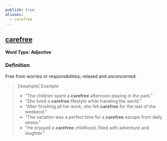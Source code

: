 ```yaml
---
publish: true
aliases:
  - carefree
---
```


## [carefree](https://dictionary.cambridge.org/dictionary/english/carefree)
#### Word Type: Adjective

### Definition
Free from worries or responsibilities; relaxed and unconcerned.

> [!example] Example
> 
> - "The children spent a **carefree** afternoon playing in the park."
> - "She lived a **carefree** lifestyle while traveling the world."
> - "After finishing all her work, she felt **carefree** for the rest of the weekend."
> - "The vacation was a perfect time for a **carefree** escape from daily stress."
> - "He enjoyed a **carefree** childhood, filled with adventure and laughter."